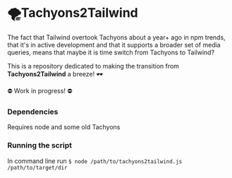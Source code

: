 # 🌪Tachyons2Tailwind



The fact that Tailwind overtook Tachyons about a year+ ago in npm trends, that it's in active development and that it supports a broader set of media queries, means that maybe it is time switch from Tachyons to Tailwind?

This is a repository dedicated to making the transition from <b>Tachyons2Tailwind</b> a breeze! 🕶

⛔ Work in progress! ⛔

<h3>Dependencies</h3>

Requires node and some old Tachyons



<h3>Running the script</h3>

In command line run <code>$ node /path/to/tachyons2tailwind.js /path/to/target/dir</code>
